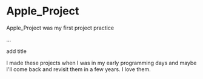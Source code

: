 # Apple_Project
Apple_Project was my first project practice


...


add title


I made these projects when I was in my early programming days and maybe I'll come back and revisit them in a few years. 
I love them.

